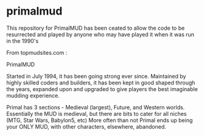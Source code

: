 # primalmud

This repository for PrimalMUD has been ceated to allow the code to be 
resurrected and played by anyone who may have played it when it was
run in the 1990's


From topmudsites.com :

PrimalMUD

Started in July 1994, it has been going strong ever since. Maintained by highly skilled coders and builders, it has been kept in good shaped through the years, expanded upon and upgraded to give players the best imaginable mudding experience.

Primal has 3 sections - Medieval (largest), Future, and Western worlds. Essentially the MUD is medieval, but there are bits to cater for all niches (MTG, Star Wars, Babylon5, etc) More often than not Primal ends up being your ONLY MUD, with other characters, elsewhere, abandoned.
